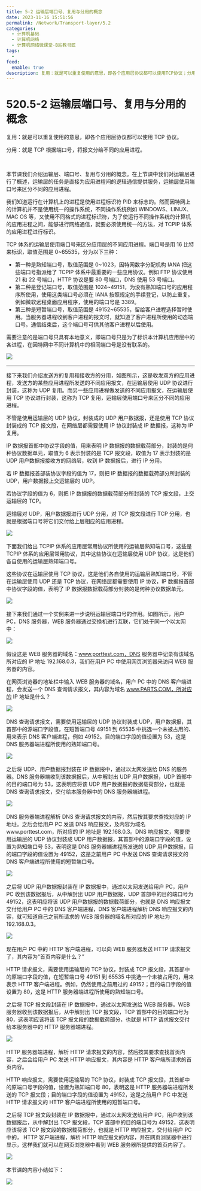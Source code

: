 ```yaml
---
title: 5-2 运输层端口号、复用与分用的概念
date: 2023-11-16 15:51:56
permalink: /Network/Transport-layer/5.2
categories:
  - 计算机基础
  - 计算机网络
  - 计算机网络微课堂-B站教书匠
tags:
  - 
feed:
  enable: true
description: 复用：就是可以重复使用的意思，即各个应用层协议都可以使用TCP协议；分用：就是TCP根据端口号，将报文分给不同的应用进程。
---
```


# 520.5-2 运输层端口号、复用与分用的概念

复用：就是可以重复使用的意思，即各个应用层协议都可以使用 TCP 协议。

分用：就是 TCP 根据端口号，将报文分给不同的应用进程。

‍<!-- more -->


本节课我们介绍运输层、端口号、复用与分用的概念。在上节课中我们对运输层进行了概述，运输层的任务是直接为应用进程间的逻辑通信提供服务，运输层使用端口号来区分不同的应用进程。

我们知道运行在计算机上的进程是使用进程标识符 PID 来标志的。然而因特网上的计算机并不是使用统一的操作系统，不同操作系统例如 WINDOWS、LINUX、MAC OS 等，又使用不同格式的进程标识符，为了使运行不同操作系统的计算机的应用进程之间，能够进行网络通信，就要必须使用统一的方法，对 TCPIP 体系的应用进程进行标识。

TCP 体系的运输层使用端口号来区分应用层的不同应用进程。端口号是用 16 比特来标识，取值范围是 0\~65535，分为以下三种：

* 第一种是熟知端口号，取值范围是 0\~1023，因特网数字分配机构 IANA 把这些端口号指派给了 TCPIP 体系中最重要的一些应用协议。例如 FTP 协议使用 21 和 22 号端口，HTTP 协议是要 80 号端口，DNS 使用 53 号端口。
* 第二种是登记端口号，取值范围是 1024\~49151，为没有熟知端口号的应用程序所使用，使用这类端口号必须在 IANA 按照规定的手续登记，以防止重复。例如微软远程桌面应用程序，使用的端口号是 3389。
* 第三种是短暂端口号，取值范围是 49152~65535，留给客户进程选择暂时使用。当服务器进程收到客户进程的报文时，就知道了客户进程所使用的动态端口号。通信结束后，这个端口号可供其他客户进程以后使用。

需要注意的是端口号只具有本地意义，即端口号只是为了标识本计算机应用层中的各进程，在因特网中不同计算机中的相同端口号是没有联系的。

​![](https://image.peterjxl.com/blog/image-20211218224317-ip0e0lf.png)​

---

接下来我们介绍发送方的复用和接收方的分用，如图所示，这是收发双方的应用进程，发送方的某些应用进程所发送的不同应用报文，在运输层使用 UDP 协议进行封装，这称为 UDP 复用。而另一些应用进程做发送的不同应用报文，在运输层使用 TCP 协议进行封装，这称为 TCP 复用，运输层使用端口号来区分不同的应用进程。

不管是使用运输层的 UDP 协议，封装成的 UDP 用户数据报，还是使用 TCP 协议封装成的 TCP 报文段，在网络层都需要使用 IP 协议封装成 IP 数据报，这称为 IP 复用。

IP 数据报首部中协议字段的值，用来表明 IP 数据报的数据载荷部分，封装的是何种协议数据单元，取值为 6 表示封装的是 TCP 报文段，取值为 17 表示封装的是 UDP 用户数据报接收方的网络层，收到 IP 数据报后，进行 IP 分用。

若 IP 数据报首部装协议字段的值为 17，则把 IP 数据报的数据载荷部分所封装的 UDP，用户数据报上交运输层的 UDP。

若协议字段的值为 6，则把 IP 数据报的数据载荷部分所封装的 TCP 报文段，上交运输层的 TCP。

运输层对 UDP，用户数据报进行 UDP 分用，对 TCP 报文段进行 TCP 分用，也就是根据端口号将它们交付给上层相应的应用进程。

​![](https://image.peterjxl.com/blog/image-20211219093916-xchqonz.png)​

下面我们给出 TCPIP 体系的应用层常用协议所使用的运输层熟知端口号，这些是 TCPIP 体系的应用层常用协议，其中这些协议在运输层使用 UDP 协议，这是他们各自使用的运输层熟知端口号。

这些协议在运输层使用 TCP 协议，这是他们各自使用的运输层熟知端口号，不管在运输层使用 UDP 还是 TCP 协议，在网络层都需要使用 IP 协议，IP 数据报首部中协议字段的值，表明了 IP 数据报数据载荷部分封装的是何种协议数据单元。

​![](https://image.peterjxl.com/blog/image-20211219094034-vozbveb.png)​

接下来我们通过一个实例来进一步说明运输层端口号的作用。如图所示，用户 PC，DNS 服务器，WEB 服务器通过交换机进行互联，它们处于同一个以太网中：

​![](https://image.peterjxl.com/blog/image-20240522214952-e6xn3ys.png)​

假设这是 WEB 服务器的域名：www.porttest.com，DNS 服务器中记录有该域名所对应的 IP 地址 192.168.0.3，我们在用户 PC 中使用网页浏览器来访问 WEB 服务器的内容。

在网页浏览器的地址栏中输入 WEB 服务器的域名，用户 PC 中的 DNS 客户端进程，会发送一个 DNS 查询请求报文，其内容为域名 www.PARTS.COM，所对应的 IP 地址是什么？

​![](https://image.peterjxl.com/blog/image-20240522215045-3kxl51y.png)​

DNS 查询请求报文，需要使用运输层的 UDP 协议封装成 UDP，用户数据报，其首部中的源端口字段值，在短暂端口号 49151 到 65535 中挑选一个未被占用的、用来表示 DNS 客户端进程，例如 49152。目的端口字段的值设置为 53，这是 DNS 服务器端进程所使用的熟知端口号。

​![](https://image.peterjxl.com/blog/image-20240522215145-83pjtmc.png)​

之后将 UDP、用户数据报封装在 IP 数据报中，通过以太网发送给 DNS 的服务器。DNS 服务器端收到该数据报后，从中解封出 UDP 用户数据报，UDP 首部中的目的端口号为 53，这表明应将该 UDP 用户数据报的数据载荷部分，也就是 DNS 查询请求报文，交付给本服务器中的 DNS 服务器端进程。

​![](https://image.peterjxl.com/blog/image-20240522215220-g3t2mb9.png)​

DNS 服务器端进程解析 DNS 查询请求报文的内容，然后按其要求查找对应的 IP 地址。之后会给用户 PC 发送 DNS 响应报文，及内容为域名www.porttest.com，所对应的 IP 地址是 192.168.0.3。DNS 响应报文，需要使用运输层的 UDP 协议封装成 UDP 用户数据报，其首部中的源端口字段的值，设置为熟知端口号 53，表明这是 DNS 服务器端进程所发送的 UDP 用户数据报，目的端口字段的值设置为 49152，这是之前用户 PC 中发送 DNS 查询请求报文的 DNS 客户端进程所使用的短暂端口号。

​![](https://image.peterjxl.com/blog/image-20240522215314-wlo8p42.png)​

之后将 UDP 用户数据报封装在 IP 数据报中，通过以太网发送给用户 PC，用户 PC 收到该数据报后，从中解封出 UDP 用户数据报，UDP 首部中的目的端口号为 49152，这表明应将该 UDP 用户数据报的数据载荷部分，也就是 DNS 响应报文交付给用户 PC 中的 DNS 客户端进程，DNS 客户端进程解析 DNS 响应报文的内容，就可知道自己之前所请求的 WEB 服务器的域名所对应的 IP 地址为 192.168.0.3。

​![](https://image.peterjxl.com/blog/image-20240522215357-8cta3rz.png)​

现在用户 PC 中的 HTTP 客户端进程，可以向 WEB 服务器发送 HTTP 请求报文了，其内容为“首页内容是什么？”

HTTP 请求报文，需要使用运输层的 TCP 协议，封装成 TCP 报文段，其首部中的原端口字段的值，在短暂端口号 49151 到 65535 中挑选一个未被占用的，用来表示 HTTP 客户端进程。例如，仍然使用之前用过的 49152；目的端口字段的值设置为 80，这是 HTTP 服务器端进程所使用的熟知端口号。

之后将 TCP 报文段封装在 IP 数据报中，通过以太网发送给 WEB 服务器。WEB 服务器收到该数据报后，从中解封出 TCP 报文段，TCP 首部中的目的端口号为 80，这表明应该将该 TCP 报文段的数据载荷部分，也就是 HTTP 请求报文交付给本服务器中的 HTTP 服务器端进程。

​![](https://image.peterjxl.com/blog/image-20240522215448-iltkq3x.png)​

HTTP 服务器端进程，解析 HTTP 请求报文的内容，然后按其要求查找首页内容，之后会给用户 PC 发送 HTTP 响应报文，其内容是 HTTP 客户端所请求的首页内容。

HTTP 响应报文，需要使用运输层的 TCP 协议，封装成 TCP 报文段，其首部中的原端口号字段的值，设置为熟知端口号 80，表明这是 HTTP 服务器端进程所发送的 TCP 报文段；目的端口字段的值设置为 49152，这是之前用户 PC 中发送 HTTP 请求报文的 HTTP 客户端进程所使用的短暂端口号。

之后将 TCP 报文段封装在 IP 数据报中，通过以太网发送给用户 PC，用户收到该数据报后，从中解封出 TCP 报文段，TCP 首部中的目的端口号为 49152，这表明应该将该 TCP 报文段的数据载荷部分，也就是 HTTP 响应报文，交付给用户 PC 中的， HTTP 客户端进程，解析 HTTP 响应报文的内容，并在网页浏览器中进行显示，这样我们就可以在网页浏览器中看到 WEB 服务器所提供的首页内容了。

​![](https://image.peterjxl.com/blog/image-20240522215556-l8v9e48.png)​

本节课的内容小结如下：

​![](https://image.peterjxl.com/blog/image-20211219094612-24c52vk.png)​

‍
